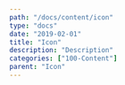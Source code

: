 ```yaml
---
path: "/docs/content/icon"
type: "docs"
date: "2019-02-01"
title: "Icon"
description: "Description"
categories: ["100-Content"]
parent: "Icon"
---
```

